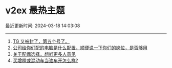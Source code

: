 # v2ex 最热主题

最近更新时间: 2024-03-18 14:03:08

--- 
1. [TG 又被封了，第五个号了。](https://www.v2ex.com/t/1024560) 
2. [公司给你们配的电脑是什么配置，顺便说一下你们的岗位，是否够用](https://www.v2ex.com/t/1024571) 
3. [关于配偶选择，想听更多人意见](https://www.v2ex.com/t/1024591) 
4. [买增程或混动车当油车开怎么样?](https://www.v2ex.com/t/1024601) 
